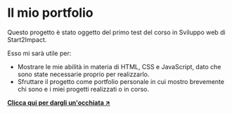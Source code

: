 <h1>Il mio portfolio</h1>
<p>Questo progetto è stato oggetto del primo test del corso in Sviluppo web di Start2Impact.</p>
<p>Esso mi sarà utile per:</p>
<ul>
  <li>Mostrare le mie abilità in materia di HTML, CSS e JavaScript, dato che sono state necessarie proprio per realizzarlo.</li>
  <li>Sfruttare il progetto come portfolio personale in cui mostro brevemente chi sono e i miei progetti realizzati o in corso.</li>
</ul>
<a href="https://dgmichele.github.io/portfolio/"><strong>Clicca qui per dargli un'occhiata ↗️</strong></a>
